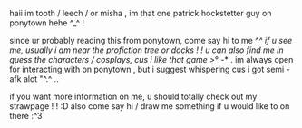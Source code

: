 haii im tooth / leech / or misha , im that one patrick hockstetter guy on ponytown hehe ^_^ !

since ur probably reading this from ponytown, come say hi to me ^_^ if u see me, usually i am near the profiction tree or docks ! ! u can also find me in guess the characters / cosplays, cus i like that game >_° -* . im always open for interacting with on ponytown , but i suggest whispering cus i got semi - afk alot "^.^ ..

if you want more information on me, u should totally check out my strawpage ! ! :D also come say hi / draw me something if u would like to on there :^3

